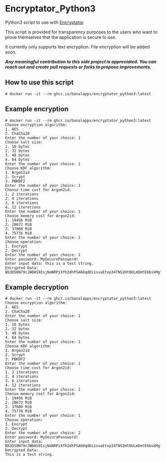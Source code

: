 # Encryptator_Python3
Python3 script to use with [Encryptator](https://play.google.com/store/apps/details?id=lu.monks.banalapps.encryptator).

This script is provided for transparency purposes to the users who want to prove themselves that the application is secure to use.

It currently only supports text encryption. File encryption will be added soon.

***Any meaningful contribution to this side project is appreciated. You can reach out and create pull requests or forks to propose improvements.***

## How to use this script
```
# docker run -it --rm ghcr.io/banalapps/encryptator_python3:latest
```
## Example encryption
```
# docker run -it --rm ghcr.io/banalapps/encryptator_python3:latest
Choose encryption algorithm:
1. AES
2. ChaCha20
Enter the number of your choice: 1
Choose salt size:
1. 16 bytes
2. 32 bytes
3. 48 bytes
4. 64 bytes
Enter the number of your choice: 1
Choose KDF algorithm:
1. Argon2id
2. Scrypt
3. PBKDF2
Enter the number of your choice: 1
Choose time cost for Argon2id:
1. 2 iterations
2. 4 iterations
3. 6 iterations
4. 12 iterations
Enter the number of your choice: 1
Choose memory cost for Argon2id:
1. 19456 MiB
2. 28672 MiB
3. 37888 MiB
4. 75776 MiB
Enter the number of your choice: 1
Choose operation:
1. Encrypt
2. Decrypt
Enter the number of your choice: 1
Enter password: MySecurePassword!
Enter input data: This is a test string.
Encrypted Data:
Bb3DS8N79cJWDAS9IsjNaNRPiXfh2dhPSA6OqdDi1svaEtxp34TNS2HtOULmDmtE6bskMgfIRcubT8q6gSpaefzz
```

## Example decryption
```
# docker run -it --rm ghcr.io/banalapps/encryptator_python3:latest
Choose encryption algorithm:
1. AES
2. ChaCha20
Enter the number of your choice: 1
Choose salt size:
1. 16 bytes
2. 32 bytes
3. 48 bytes
4. 64 bytes
Enter the number of your choice: 1
Choose KDF algorithm:
1. Argon2id
2. Scrypt
3. PBKDF2
Enter the number of your choice: 1
Choose time cost for Argon2id:
1. 2 iterations
2. 4 iterations
3. 6 iterations
4. 12 iterations
Enter the number of your choice: 1
Choose memory cost for Argon2id:
1. 19456 MiB
2. 28672 MiB
3. 37888 MiB
4. 75776 MiB
Enter the number of your choice: 1
Choose operation:
1. Encrypt
2. Decrypt
Enter the number of your choice: 2
Enter password: MySecurePassword!
Enter input data: Bb3DS8N79cJWDAS9IsjNaNRPiXfh2dhPSA6OqdDi1svaEtxp34TNS2HtOULmDmtE6bskMgfIRcubT8q6gSpaefzz
Decrypted Data:
This is a test string.
```
